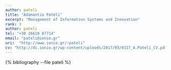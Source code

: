 ```yaml
---
author: pateli
title: "Adamantia Pateli"
excerpt: "Management of Information Systems and Innovation"
rank: 3
author: pateli
tel: "+30 26610 87714"
email: "pateli@ionio.gr"
uri:  "http://www.ionio.gr/~pateli"
cv: "http://di.ionio.gr/wp-content/uploads/2017/03/0317_A.Pateli_CV.pdf"
---
```


{% bibliography --file pateli %}
